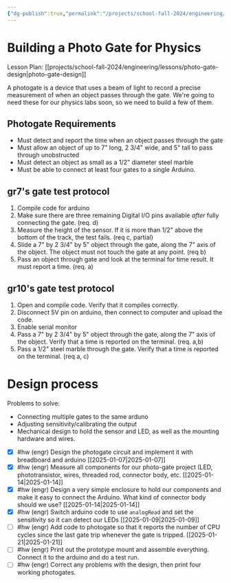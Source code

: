 ```yaml
---
{"dg-publish":true,"permalink":"/projects/school-fall-2024/engineering/engineering-projects/photo-gate-project/"}
---
```



# Building a Photo Gate for Physics

Lesson Plan: [[projects/school-fall-2024/engineering/lessons/photo-gate-design\|photo-gate-design]]

A photogate is a device that uses a beam of light to record a precise measurement of when an object passes through the gate. We're going to need these for our physics labs soon, so we need to build a few of them.

## Photogate Requirements

- Must detect and report the time when an object passes through the gate
- Must allow an object of up to 7" long, 2 3/4" wide, and 5" tall to pass through unobstructed
- Must detect an object as small as a 1/2" diameter steel marble
- Must be able to connect at least four gates to a single Arduino.

## gr7's gate test protocol

1. Compile code for arduino
2. Make sure there are three remaining Digital I/O pins available *after* fully connecting the gate. (req. d) 
3. Measure the height of the sensor. If it is more than 1/2" above the bottom of the track, the test fails. (req c, partial)
4. Slide a 7" by 2 3/4" by 5" object through the gate, along the 7" axis of the object. The object must not touch the gate at any point. (req b)
5. Pass an object through gate and look at the terminal for time result. It must report a time. (req. a)

## gr10's gate test protocol

1. Open and compile code. Verify that it compiles correctly.
2. Disconnect 5V pin on arduino, then connect to computer and upload the code.
3. Enable serial monitor
4. Pass a  7" by 2 3/4" by 5" object through the gate, along the 7" axis of the object. Verify that a time is reported on the terminal. (req. a,b)
5. Pass a 1/2" steel marble through the gate. Verify that a time is reported on the terminal. (req a, c)

# Design process

Problems to solve:
- Connecting multiple gates to the same arduno
- Adjusting sensitivity/calibrating the output
- Mechanical design to hold the sensor and LED, as well as the mounting hardware and wires.

- [x] #hw (engr) Design the photogate circuit and implement it with breadboard and arduino [[2025-01-07\|2025-01-07]]
- [x] #hw (engr) Measure all components for our photo-gate project (LED, phototransistor, wires, threaded rod, connector body, etc. [[2025-01-14\|2025-01-14]]
- [x] #hw (engr) Design a very simple enclosure to hold our components and make it easy to connect the Arduino. What kind of connector body should we use? [[2025-01-14\|2025-01-14]]
- [x] #hw (engr) Switch arduino code to use `analogRead` and set the sensitivity so it can detect our LEDs [[2025-01-09\|2025-01-09]]
- [ ] #hw (engr) Add code to photogate so that it reports the number of CPU cycles since the last gate trip whenever the gate is tripped. [[2025-01-21\|2025-01-21]]
- [ ] #hw (engr) Print out the prototype mount and assemble everything. Connect it to the arduino and do a test run.
- [ ] #hw (engr) Correct any problems with the design, then print four working photogates.
